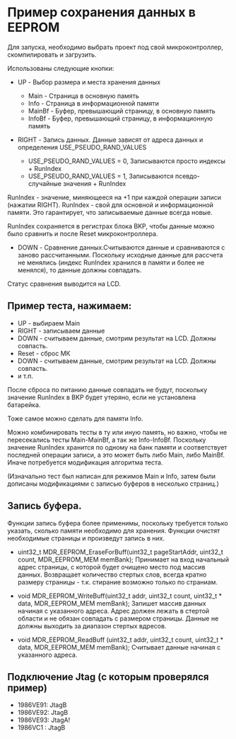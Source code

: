 # Пример сохранения данных в EEPROM

Для запуска, необходимо выбрать проект под свой микроконтроллер, скомпилировать и загрузить.

Использованы следующие кнопки:
  - UP - Выбор размера и места хранения данных
    - Main - Страница в основную память
    - Info - Страница в информационной памяти
    - MainBf - Буфер, превышающий страницу, в основную память
    - InfoBf - Буфер, превышающий страницу, в информационную память

  - RIGHT - Запись данных. Данные зависят от адреса данных и определения USE_PSEUDO_RAND_VALUES
    - USE_PSEUDO_RAND_VALUES = 0,  Записываются просто индексы + RunIndex
    - USE_PSEUDO_RAND_VALUES = 1,  Записываются псевдо-случайные значения + RunIndex
  
RunIndex - значение, миняющееся на +1 при каждой операции записи (нажатии RIGHT). RunIndex - свой для основной и информационной памяти. Это гарантирует, что записываемые данные всегда новые.

RunIndex сохраняется в регистрах блока BKP, чтобы данные можно было сравнить и после Reset микроконтроллера.

  - DOWN - Сравнение данных.Считываются данные и сравниваются с заново рассчитанными. Поскольку исходные данные для рассчета не менялись (индекс RunIndex хранился в памяти и более не менялся), то данные должны совпадать.

Статус сравнения выводится на LCD.

## Пример теста, нажимаем:

  - UP - выбираем Main
  - RIGHT - записываем данные
  - DOWN - считываем данные, смотрим результат на LCD. Должны совпасть.
  - Reset - сброс МК
  - DOWN - считываем данные, смотрим результат на LCD. Должны совпасть.
  - и т.п.

После сброса по питанию данные совпадать не будут, поскольку значение RunIndex в BKP будет утеряно, если не установлена батарейка.

Тоже самое можно сделать для памяти Info.

Можно комбинировать тесты в ту или иную память, но важно, чтобы не пересекались тесты Main-MainBf, а так же Info-InfoBf. Поскольку значение RunIndex хранится по одному на банк памяти и соответствует последней операции записи, а это может быть либо Main, либо MainBf. Иначе потребуется модификация алгоритма теста.

(Изначально тест был написан для режимов Main и Info, затем были дописаны модификациями с записью буферов в несколько страниц.)

## Запись буфера.
Функции запись буфера более применимы, поскольку требуется только указать, сколько памяти необходимо для хранения. Функции очистят необходимые страницы и произведут запись в них.

  - uint32_t MDR_EEPROM_EraseForBuff(uint32_t pageStartAddr, uint32_t count, MDR_EEPROM_MEM memBank);
Принимает на вход начальный адрес страницы, с которой будет очищено место под массив данных.
Возвращает количество стертых слов, всегда кратно размеру страницы - т.к. стирание возможно только по страниам.

  - void MDR_EEPROM_WriteBuff(uint32_t addr, uint32_t count, uint32_t * data, MDR_EEPROM_MEM memBank);
Запишет массив данных начиная с указанного адреса. Адрес должен лежать в стертой области и не обязан совпадать с размером страницы. Данные не должны выходить за диапазон стертых вдресов.

  - void MDR_EEPROM_ReadBuff (uint32_t addr, uint32_t count, uint32_t * data, MDR_EEPROM_MEM memBank);
Считывает данные начиная с указанного адреса.


## Подключение Jtag (с которым проверялся пример)
  - 1986VE91: JtagB
  - 1986VE92: JtagB
  - 1986VE93:   JtagA!
  - 1986VC1 : JtagB
